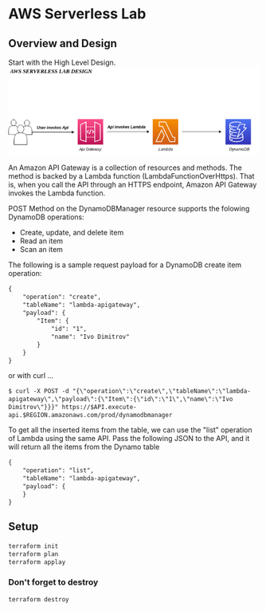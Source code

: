 # AWS Serverless Lab

## Overview and Design

Start with the High Level Design.
![Serverless](serverless.png)

An Amazon API Gateway is a collection of resources and methods. The method is backed by a Lambda function (LambdaFunctionOverHttps). That is, when you call the API through an HTTPS endpoint, Amazon API Gateway invokes the Lambda function.

POST Method on the DynamoDBManager resource supports the folowing DynamoDB operations: 
- Create, update, and delete item
- Read an item
- Scan an item

The following is a sample request payload for a DynamoDB create item operation:
```
{
    "operation": "create",
    "tableName": "lambda-apigateway",
    "payload": {
        "Item": {
            "id": "1",
            "name": "Ivo Dimitrov"
        }
    }
}
```
or with curl ...
```
$ curl -X POST -d "{\"operation\":\"create\",\"tableName\":\"lambda-apigateway\",\"payload\":{\"Item\":{\"id\":\"1\",\"name\":\"Ivo Dimitrov\"}}}" https://$API.execute-api.$REGION.amazonaws.com/prod/dynamodbmanager
```
To get all the inserted items from the table, we can use the "list" operation of Lambda using the same API. Pass the following JSON to the API, and it will return all the items from the Dynamo table
```
{
    "operation": "list",
    "tableName": "lambda-apigateway",
    "payload": {
    }
}
```
## Setup
```
terraform init
terraform plan
terraform applay
```
### Don't forget to destroy
```
terraform destroy
```